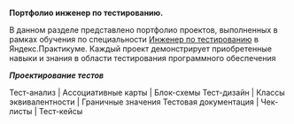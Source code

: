 **Портфолио инженер по тестированию.**


В данном разделе представлено портфолио проектов, выполненных в рамках обучения по специальности [Инженер по тестированию](https://praktikum.yandex.ru/qa-engineer) в Яндекс.Практикуме. Каждый проект демонстрирует приобретенные навыки и знания в области тестирования программного обеспечения

_**Проектирование тестов**_

Тест-анализ | Ассоциативные карты | Блок-схемы 
Тест-дизайн | Классы эквивалентности | Граничные значения 
Тестовая документация | Чек-листы | Тест-кейсы
